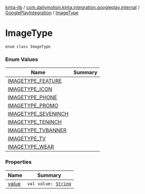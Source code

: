 [kinta-lib](../../../index.md) / [com.dailymotion.kinta.integration.googleplay.internal](../../index.md) / [GooglePlayIntegration](../index.md) / [ImageType](./index.md)

# ImageType

`enum class ImageType`

### Enum Values

| Name | Summary |
|---|---|
| [IMAGETYPE_FEATURE](-i-m-a-g-e-t-y-p-e_-f-e-a-t-u-r-e.md) |  |
| [IMAGETYPE_ICON](-i-m-a-g-e-t-y-p-e_-i-c-o-n.md) |  |
| [IMAGETYPE_PHONE](-i-m-a-g-e-t-y-p-e_-p-h-o-n-e.md) |  |
| [IMAGETYPE_PROMO](-i-m-a-g-e-t-y-p-e_-p-r-o-m-o.md) |  |
| [IMAGETYPE_SEVENINCH](-i-m-a-g-e-t-y-p-e_-s-e-v-e-n-i-n-c-h.md) |  |
| [IMAGETYPE_TENINCH](-i-m-a-g-e-t-y-p-e_-t-e-n-i-n-c-h.md) |  |
| [IMAGETYPE_TVBANNER](-i-m-a-g-e-t-y-p-e_-t-v-b-a-n-n-e-r.md) |  |
| [IMAGETYPE_TV](-i-m-a-g-e-t-y-p-e_-t-v.md) |  |
| [IMAGETYPE_WEAR](-i-m-a-g-e-t-y-p-e_-w-e-a-r.md) |  |

### Properties

| Name | Summary |
|---|---|
| [value](value.md) | `val value: `[`String`](https://kotlinlang.org/api/latest/jvm/stdlib/kotlin/-string/index.html) |
